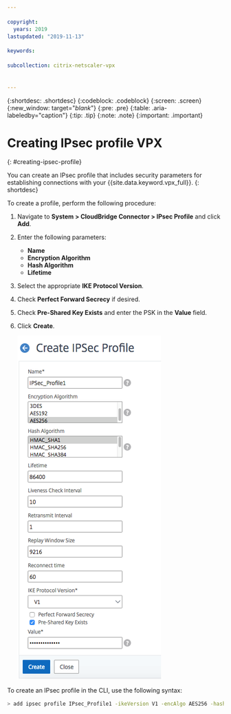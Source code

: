 ```yaml
---

copyright:
  years: 2019
lastupdated: "2019-11-13"

keywords:

subcollection: citrix-netscaler-vpx


---
```


{:shortdesc: .shortdesc}
{:codeblock: .codeblock}
{:screen: .screen}
{:new_window: target="_blank_"}
{:pre: .pre}
{:table: .aria-labeledby="caption"}
{:tip: .tip}
{:note: .note}
{:important: .important}

# Creating IPsec profile VPX
{: #creating-ipsec-profile}

You can create an IPsec profile that includes security parameters for establishing connections with your {{site.data.keyword.vpx_full}}.
{: shortdesc}

To create a profile, perform the following procedure:

1.	Navigate to **System > CloudBridge Connector > IPsec Profile** and click **Add**.
2.	Enter the following parameters:
    *	**Name**
    *	**Encryption Algorithm**
    *	**Hash Algorithm**
    *	**Lifetime**
3.	Select the appropriate **IKE Protocol Version**.
4.	Check **Perfect Forward Secrecy** if desired.
5.	Check **Pre-Shared Key Exists** and enter the PSK in the **Value** field.
6.	Click **Create**.

    ![Create IPsec Profile](images/ipsecCreateProfile.png)

To create an IPsec profile in the CLI, use the following syntax:

   ```sh
   > add ipsec profile IPsec_Profile1 -ikeVersion V1 -encAlgo AES256 -hashAlgo HMAC_SHA1 -lifetime 86400 -psk ipsecpskvpxvra

   ```

